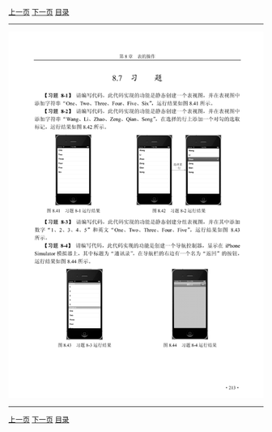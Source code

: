 [上一页](224.md) [下一页](226.md) [目录](../README.md)

***

![225](../images/225.png)

***

[上一页](224.md) [下一页](226.md) [目录](../README.md)